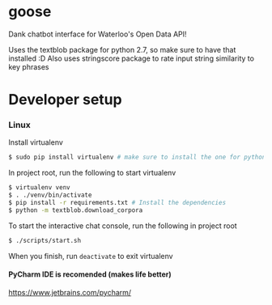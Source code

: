 # goose
Dank chatbot interface for Waterloo's Open Data API!

Uses the textblob package for python 2.7, so make sure to have that installed :D
Also uses stringscore package to rate input string similarity to key phrases

# Developer setup

### Linux

Install virtualenv
```bash
$ sudo pip install virtualenv # make sure to install the one for python2
```
In project root, run the following to start virtualenv
```bash
$ virtualenv venv
$ . ./venv/bin/activate
$ pip install -r requirements.txt # Install the dependencies
$ python -m textblob.download_corpora
```
To start the interactive chat console, run the following in project root
```bash
$ ./scripts/start.sh
```
When you finish, run `deactivate` to exit virtualenv

#### PyCharm IDE is recomended (makes life better)
https://www.jetbrains.com/pycharm/
